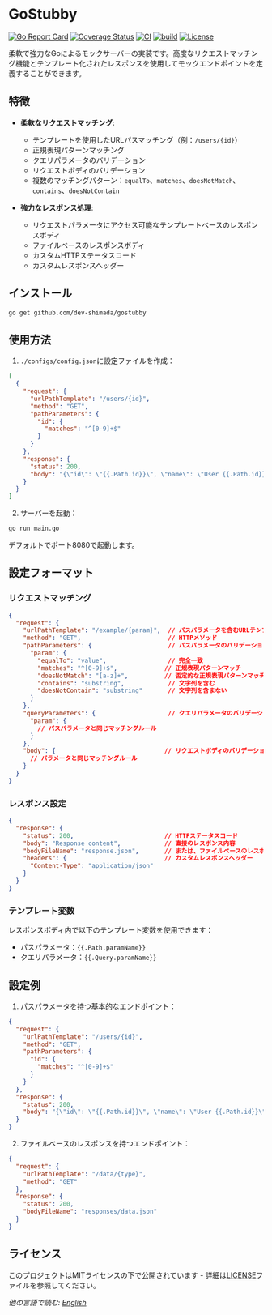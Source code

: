 # GoStubby
[![Go Report Card](https://goreportcard.com/badge/github.com/dev-shimada/gostubby)](https://goreportcard.com/report/github.com/dev-shimada/gostubby)
[![Coverage Status](https://coveralls.io/repos/github/dev-shimada/gostubby/badge.svg?branch=main)](https://coveralls.io/github/dev-shimada/gostubby?branch=main)
[![CI](https://github.com/dev-shimada/gostubby/actions/workflows/ci.yaml/badge.svg)](https://github.com/dev-shimada/gostubby/actions/workflows/ci.yaml)
[![build](https://github.com/dev-shimada/gostubby/actions/workflows/build.yaml/badge.svg)](https://github.com/dev-shimada/gostubby/actions/workflows/build.yaml)
[![License](https://img.shields.io/badge/license-MIT-blue)](https://github.com/dev-shimada/gostubby/blob/master/LICENSE)

柔軟で強力なGoによるモックサーバーの実装です。高度なリクエストマッチング機能とテンプレート化されたレスポンスを使用してモックエンドポイントを定義することができます。

## 特徴

- **柔軟なリクエストマッチング**:
  - テンプレートを使用したURLパスマッチング（例：`/users/{id}`）
  - 正規表現パターンマッチング
  - クエリパラメータのバリデーション
  - リクエストボディのバリデーション
  - 複数のマッチングパターン：`equalTo`、`matches`、`doesNotMatch`、`contains`、`doesNotContain`

- **強力なレスポンス処理**:
  - リクエストパラメータにアクセス可能なテンプレートベースのレスポンスボディ
  - ファイルベースのレスポンスボディ
  - カスタムHTTPステータスコード
  - カスタムレスポンスヘッダー

## インストール

```bash
go get github.com/dev-shimada/gostubby
```

## 使用方法

1. `./configs/config.json`に設定ファイルを作成：

```json
[
  {
    "request": {
      "urlPathTemplate": "/users/{id}",
      "method": "GET",
      "pathParameters": {
        "id": {
          "matches": "^[0-9]+$"
        }
      }
    },
    "response": {
      "status": 200,
      "body": "{\"id\": \"{{.Path.id}}\", \"name\": \"User {{.Path.id}}\"}"
    }
  }
]
```

2. サーバーを起動：

```bash
go run main.go
```

デフォルトでポート8080で起動します。

## 設定フォーマット

### リクエストマッチング

```json
{
  "request": {
    "urlPathTemplate": "/example/{param}",  // パスパラメータを含むURLテンプレート
    "method": "GET",                        // HTTPメソッド
    "pathParameters": {                     // パスパラメータのバリデーションルール
      "param": {
        "equalTo": "value",                 // 完全一致
        "matches": "^[0-9]+$",             // 正規表現パターンマッチ
        "doesNotMatch": "[a-z]+",          // 否定的な正規表現パターンマッチ
        "contains": "substring",            // 文字列を含む
        "doesNotContain": "substring"       // 文字列を含まない
      }
    },
    "queryParameters": {                    // クエリパラメータのバリデーション
      "param": {
        // パスパラメータと同じマッチングルール
      }
    },
    "body": {                              // リクエストボディのバリデーション
      // パラメータと同じマッチングルール
    }
  }
}
```

### レスポンス設定

```json
{
  "response": {
    "status": 200,                         // HTTPステータスコード
    "body": "Response content",            // 直接のレスポンス内容
    "bodyFileName": "response.json",       // または、ファイルベースのレスポンス
    "headers": {                           // カスタムレスポンスヘッダー
      "Content-Type": "application/json"
    }
  }
}
```

### テンプレート変数

レスポンスボディ内で以下のテンプレート変数を使用できます：
- パスパラメータ：`{{.Path.paramName}}`
- クエリパラメータ：`{{.Query.paramName}}`

## 設定例

1. パスパラメータを持つ基本的なエンドポイント：
```json
{
  "request": {
    "urlPathTemplate": "/users/{id}",
    "method": "GET",
    "pathParameters": {
      "id": {
        "matches": "^[0-9]+$"
      }
    }
  },
  "response": {
    "status": 200,
    "body": "{\"id\": \"{{.Path.id}}\", \"name\": \"User {{.Path.id}}\"}"
  }
}
```

2. ファイルベースのレスポンスを持つエンドポイント：
```json
{
  "request": {
    "urlPathTemplate": "/data/{type}",
    "method": "GET"
  },
  "response": {
    "status": 200,
    "bodyFileName": "responses/data.json"
  }
}
```

## ライセンス

このプロジェクトはMITライセンスの下で公開されています - 詳細は[LICENSE](LICENSE)ファイルを参照してください。

*他の言語で読む: [English](README.md)*
